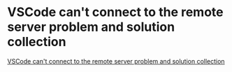# VSCode can't connect to the remote server problem and solution collection
[VSCode can't connect to the remote server problem and solution collection](https://aiwithcloud.com/2022/09/19/vscode_cant_connect_to_the_remote_server_problem_and_solution_collection/)